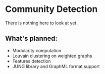 # Community Detection

There is nothing here to look at yet.

## What's planned:
* Modularity computation
* Louvain clustering on weighted graphs
* Features detection
* JUNG library and GraphML format support

